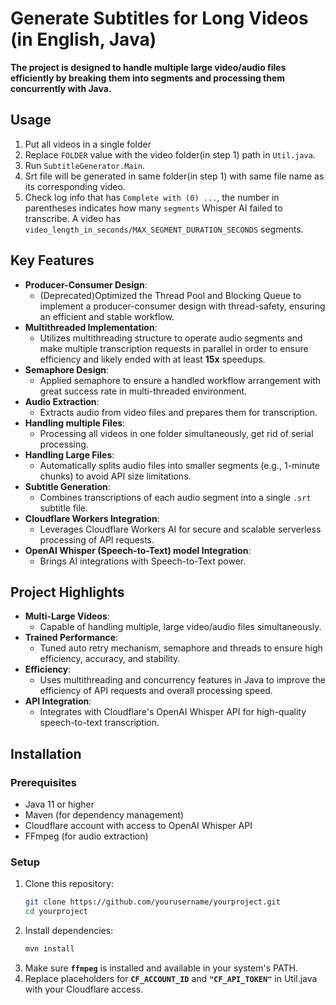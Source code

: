 # Generate Subtitles for Long Videos (in English, Java)

**The project is designed to handle multiple **large** video/audio files efficiently by breaking them into segments and processing them concurrently with Java.**

[//]: # (This project is an audio transcription service leveraging Cloudflare Workers AI and the OpenAI Whisper model.)

[//]: # (It showcases the extraction of audio from video files and the transcribing of speech into text using an asynchronous approach.)

[//]: # (The project manipulates and processes audios in parallel with AI-powered transcription service, constructing into a common subtitle format &#40;.srt&#41;.)

## Usage

1. Put all videos in a single folder
2. Replace `FOLDER` value with the video folder(in step 1) path in `Util.java`.
3. Run `SubtitleGenerator.Main`.
4. Srt file will be generated in same folder(in step 1) with same file name as its corresponding video.
5. Check log info that has `Complete with (0) ...`, the number in parentheses indicates how many `segments` Whisper AI failed to transcribe. A video has `video_length_in_seconds/MAX_SEGMENT_DURATION_SECONDS` segments.

## Key Features

- **Producer-Consumer Design**: 
  * (Deprecated)Optimized the Thread Pool and Blocking Queue to implement a producer-consumer design with thread-safety, ensuring an efficient and stable workflow.
- **Multithreaded Implementation**: 
  * Utilizes multithreading structure to operate audio segments and make multiple transcription requests in parallel in order to ensure efficiency and likely ended with at least **15x** speedups.
- **Semaphore Design**:
  * Applied semaphore to ensure a handled workflow arrangement with great success rate in multi-threaded environment.
- **Audio Extraction**:
  * Extracts audio from video files and prepares them for transcription.
- **Handling multiple Files**:
  * Processing all videos in one folder simultaneously, get rid of serial processing.
- **Handling Large Files**: 
  * Automatically splits audio files into smaller segments (e.g., 1-minute chunks) to avoid API size limitations.
- **Subtitle Generation**:
  * Combines transcriptions of each audio segment into a single `.srt` subtitle file.
- **Cloudflare Workers Integration**:
  * Leverages Cloudflare Workers AI for secure and scalable serverless processing of API requests.
- **OpenAI Whisper (Speech-to-Text) model Integration**:
  * Brings AI integrations with Speech-to-Text power.

## Project Highlights

- **Multi-Large Videos**:
  * Capable of handling multiple, large video/audio files simultaneously.
- **Trained Performance**:
  * Tuned auto retry mechanism, semaphore and threads to ensure high efficiency, accuracy, and stability.
- **Efficiency**:
  * Uses multithreading and concurrency features in Java to improve the efficiency of API requests and overall processing speed.
- **API Integration**:
  * Integrates with Cloudflare's OpenAI Whisper API for high-quality speech-to-text transcription.

## Installation
### Prerequisites

- Java 11 or higher
- Maven (for dependency management)
- Cloudflare account with access to OpenAI Whisper API
- FFmpeg (for audio extraction)

### Setup

1. Clone this repository:
    ```bash
    git clone https://github.com/yourusername/yourproject.git
    cd yourproject
    ```
2. Install dependencies:
    ```bash
   mvn install
    ```
3. Make sure **`ffmpeg`** is installed and available in your system's PATH.
4. Replace placeholders for **`CF_ACCOUNT_ID`** and **`"CF_API_TOKEN"`** in Util.java with your Cloudflare access.

[//]: # (## Technical Challenges)

[//]: # (This project tackled several technical challenges, including:)

[//]: # ()
[//]: # (* **Handling Large Files**: Splitting large audio files into smaller chunks for processing due to API constraints.)

[//]: # (* **Concurrency**: Optimized performance through the use of CompletableFuture for asynchronous processing.)

[//]: # (* **SSL/TLS Integration**: Properly managing secure API requests with SSL/TLS and handling errors such as bad_record_mac.)

[//]: # (* **OpenAI Whisper AI Model Integration**: Integrating properly with OpenAI's Whisper-tiny-en model.)